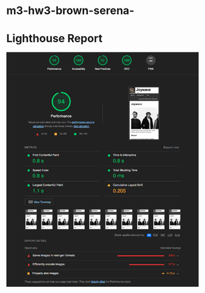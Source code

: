 # m3-hw3-brown-serena-
# Lighthouse Report
![Lighthouse report for assignment 03](./images/lighthouse01.png)